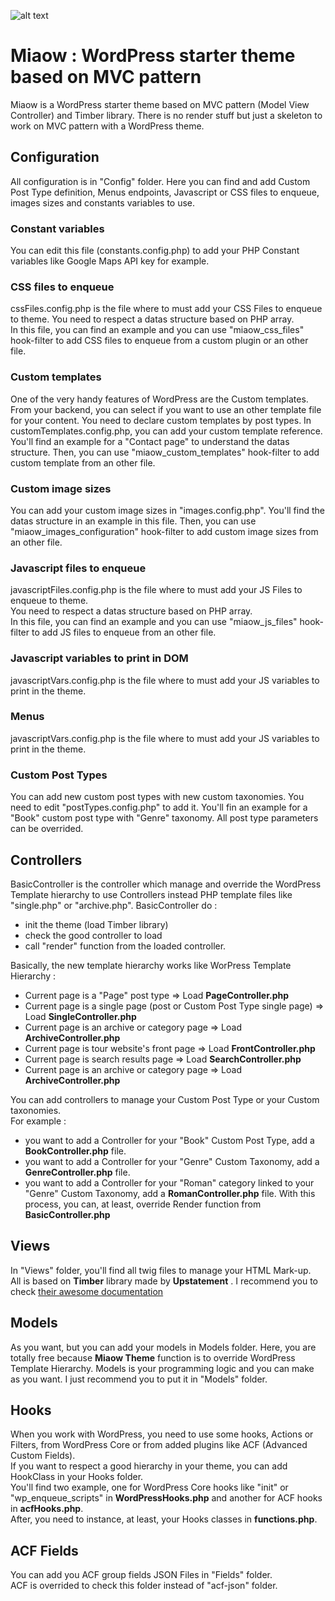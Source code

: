 ![alt text](https://raw.githubusercontent.com/lagriffedigitale/miaow-wordpress-mvc-starter-theme/master/screenshot.png "Miaow - Model-View-Controller WordPress starter theme")  

# Miaow : WordPress starter theme based on MVC pattern
Miaow is a WordPress starter theme based on MVC pattern (Model View Controller) and Timber library. There is no render stuff but just a skeleton to work on MVC pattern with a WordPress theme.

## Configuration
All configuration is in "Config" folder. Here you can find and add Custom Post Type definition, Menus endpoints, Javascript or CSS files to enqueue, images sizes and constants variables to use.

### Constant variables
You can edit this file (constants.config.php) to add your PHP Constant variables like Google Maps API key for example.

### CSS files to enqueue
cssFiles.config.php is the file where to must add your CSS Files to enqueue to theme. You need to respect a datas structure based on PHP array.   
In this file, you can find an example and you can use "miaow_css_files" hook-filter to add CSS files to enqueue from a custom plugin or an other file.

### Custom templates
One of the very handy features of WordPress are the  Custom templates. From your backend, you can select if you want to use an other template file for your content. You need to declare custom templates by post types. In customTemplates.config.php, you can add your custom template reference.  
You'll find an example for a "Contact page" to understand the datas structure. Then, you can use "miaow_custom_templates" hook-filter to add custom template from an other file.

### Custom image sizes
You can add your custom image sizes in "images.config.php". You'll find the datas structure in an example in this file. Then, you can use "miaow_images_configuration" hook-filter to add custom image sizes from an other file.

### Javascript files to enqueue
javascriptFiles.config.php is the file where to must add your JS Files to enqueue to theme.   
You need to respect a datas structure based on PHP array.   
In this file, you can find an example and you can use "miaow_js_files" hook-filter to add JS files to enqueue from an other file.

### Javascript variables to print in DOM
javascriptVars.config.php is the file where to must add your JS variables to print in the theme.   

### Menus
javascriptVars.config.php is the file where to must add your JS variables to print in the theme.   

### Custom Post Types
You can add new custom post types with new custom taxonomies. You need to edit "postTypes.config.php" to add it. You'll fin an example for a "Book" custom post type with "Genre" taxonomy. All post type parameters can be overrided.

## Controllers
BasicController is the controller which manage and override the WordPress Template hierarchy to use Controllers instead PHP template files like "single.php" or "archive.php".
BasicController do :
* init the theme (load Timber library)
* check the good controller to load
* call "render" function from the loaded controller.

Basically, the new template hierarchy works like WorPress Template Hierarchy :
* Current page is a "Page" post type => Load **PageController.php**
* Current page is a single page (post or Custom Post Type single page) => Load **SingleController.php**
* Current page is an archive or category page => Load **ArchiveController.php**
* Current page is tour website's front page => Load **FrontController.php**
* Current page is search results page => Load **SearchController.php**
* Current page is an archive or category page => Load **ArchiveController.php**

You can add controllers to manage your Custom Post Type or your Custom taxonomies.   
For example :  
* you want to add a Controller for your "Book" Custom Post Type, add a **BookController.php** file.
* you want to add a Controller for your "Genre" Custom Taxonomy, add a **GenreController.php** file.
* you want to add a Controller for your "Roman" category linked to your "Genre" Custom Taxonomy, add a **RomanController.php** file.
With this process, you can, at least, override Render function from **BasicController.php**

## Views
In "Views" folder, you'll find all twig files to manage your HTML Mark-up.  
All is based on **Timber** library made by **Upstatement** . I recommend you to check [their awesome documentation](https://timber.github.io/docs/)  

## Models
As you want, but you can add your models in Models folder. Here, you are totally free because **Miaow Theme** function is to override WordPress Template Hierarchy. Models is your programming logic and you can make as you want. I just recommend you to put it in "Models" folder.

## Hooks  
When you work with WordPress, you need to use some hooks, Actions or Filters, from WordPress Core or from added plugins like ACF (Advanced Custom Fields).  
If you want to respect a good hierarchy in your theme, you can add HookClass in your Hooks folder.  
You'll find two example, one for WordPress Core hooks like "init" or "wp_enqueue_scripts" in **WordPressHooks.php** and another for ACF hooks in **acfHooks.php**.  
After, you need to instance, at least, your Hooks classes in **functions.php**.  


## ACF Fields
You can add you ACF group fields JSON Files in "Fields" folder.  
ACF is overrided to check this folder instead of "acf-json" folder.
